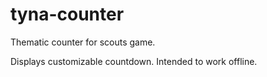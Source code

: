 # tyna-counter
Thematic counter for scouts game.

Displays customizable countdown.
Intended to work offline.
